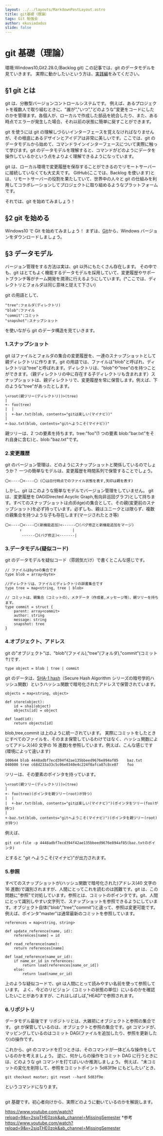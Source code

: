 ```yaml
---
layout: ../../layouts/MarkdownPostLayout.astro
title: git基礎（理論）
tags: Git 勉強会
author: ekusiadadus
slide: false
---
```


# git 基礎（理論）

環境:Windows10,Git2.28.0,(Backlog git)
この記事では、git のデータモデルを見ていきます。
実際に動かしたいという方は、[実践編](https://qiita.com/drafts/4dc0eb8bb65e0fd2dc1a/)をみてください。

## §1 git とは

git は、分散型バージョンコントロールシステムです。
例えば、あるプロジェクトを複数人で取り組むときに、"誰が","いつ","どのような"変更をコードにしたのかを管理ます。各個人が、ローカルで作成した部品を統合したり、また、ある時点でエラーが発生した場合、それ以前の状態に簡単に戻すことができます。

git を使うには git の理解しづらいインターフェースを覚えなければなりませんが、その根底にあるデザインとアイデアは非常に美しいです。ここでは、git のデータモデルから始めて、コマンドラインインターフェースについて実際に触って学びます。git のデータモデルを理解すると、コマンドがどのようにデータを操作しているかという点をよりよく理解できるようになっています。

git は、ローカル環境で変更履歴を保存することができるのでリモートサーバーに接続していなくても大丈夫です。
GitHub(ここでは、Backlog を使います)とは、リモートサーバーの役割を果たしていて、世界中の人々と git の仕組みを利用してコラボレーションしてプロジェクトに取り組めるようなプラットフォームです。

それでは、git を始めてみましょう！

## §2 git を始める

Windows10 で Git を始めてみましょう！
まずは、[Git](https://gitforwindows.org/)から、Windows バージョンをダウンロードしましょう。

## §3 データモデル

バージョン管理をする方法は実は、git 以外にもたくさん存在します。
その中でも、git はとてもよく機能するデータモデルを採用していて、変更履歴やサポートブランチ等がチーム開発を潤滑に行えるようにしています。(\*ここでは、ディレクトリとフォルダは同じ意味と捉えて下さい)

git の用語として、

```
"tree":フォルダ(ディレクトリ)
"blob":ファイル
"commit":コミット
"snapshot":スナップショット
```

を使いながら git のデータ構造を見ていきます。

### 1.スナップショット

git はファイルとフォルダの集合の変更履歴を、一連のスナップショットとして親ディレクトリに作ります。git の用語では、ファイルは"blob"と呼ばれ、ディレクトリは"tree"と呼ばれます。ディレクトリは、"blob"や"tree"のを持つことができます。（親ディレクトリの中に存在する子ディレクトリも含まれます）スナップショットは、親ディレクトリで、変更履歴を常に保管します。例えば、下のような"tree"があったとします。

```
\<root(親ツリー(ディレクトリ))>(tree)
|
+- foo(tree)
|  |
|  +-bar.txt(blob, contents="gitは楽しい(マイナビ))"
|
+-baz.txt(blob, contents="gitへようこそ(マイナビ))"
```

親ツリーは、2 つの要素を持ちます。tree:"foo"(1 つの要素 blob:"bar.txt"をそれ自身に含む)と、blob:"baz.txt"です。

### 2.変更履歴

git のバージョン管理は、どのようにスナップショットと関係しているのでしょうか？
一つの簡単なモデルは、変更履歴を時間系列で保管することでしょう。

```
〇<----〇<----〇 (〇は日付時点でのファイル状態を表す,矢印は親を表す)
```

しかし、git はこのような簡単なモデルでバージョン管理をしていません。
git は、変更履歴を DAG(Directed Acyclic Graph,有向非巡回グラフ)として持ちます。すべてのスナップショットは点(Edge)の集合として、その親(変更前のスナップショット)を必ず持っています。必ずしも、親はユニークとは限らず、複数の親集合を持つような子も存在します(マージされたとき等)

```
〇<----〇<----〇(新機能追加)<------〇(バグ修正と新機能追加をマージ)
　　　　↑　　　　　　　　　　　　　　|
　　　　 ------〇(バグ修正)<-------|
```

### 3.データモデル(疑似コード)

git のデータモデルを疑似コード（雰囲気だけ）で書くとこんな感じです。

```
// ファイルはbyteの集合です
type blob = array<byte>

//ディレクトリは、ファイルとディレクトリの辞書集合です
type tree = map<string, tree | blob>

// コミットは、親集合（コミットの）、メタデータ（作成者,メッセージ等）、親ツリーを持ちます。
type commit = struct {
    parent: array<commit>
    author: string
    message: string
    snapshot: tree
}
```

### 4.オブジェクト、アドレス

git の"オブジェクト"は、"blob"(ファイル),"tree"(フォルダ),"commit"(コミット ↑)です.

```
type object = blob | tree | commit
```

git のデータは、[SHA-1 hash](https://en.wikipedia.org/wiki/SHA-1)（Secure Hash Algorithm シリーズの暗号学的ハッシュ関数）というハッシュ関数で暗号化されたアドレスで保管されています。

```
objects = map<string, object>

def store(object):
    id = sha1(object)
    objects[id] = object

def load(id):
    return objects[id]
```

blob,tree,commit は上のように統一されています。
実際にコミットをしたときにすべてのファイルを、そのまま保管しているわけではなく、ハッシュ関数によってアドレス(40 文字の 16 進数)を参照しています。例えば、こんな感じです(環境によって違います)

```
100644 blob 4448adbf7ecd394f42ae135bbeed9676e894af85    baz.txt
040000 tree c68d233a33c5c06e0340e4c224f0afca87c8ce87    foo
```

ツリーは、その要素のポインタを持っています。

```
\<root(親ツリー(ディレクトリ))>(tree)
|
+- foo(tree)(ポインタを親ツリー(root)が持つ)
|  |
|  +-bar.txt(blob, contents="gitは楽しい(マイナビ)")(ポインタをツリー(foo)が持つ)
|
+-baz.txt(blob, contents="gitへようこそ(マイナビ)")(ポインタを親ツリー(root)が持つ)
```

例えば、

```
git cat-file -p 4448adbf7ecd394f42ae135bbeed9676e894af85(baz.txtのポインタ)
```

とすると "git へようこそ(マイナビ)"が出力されます。

### 5.参照

すべてのスナップショットが(ハッシュ関数で暗号化された)アドレス(40 文字の 16 進数)で識別されますが、人間にとってこれを読むのは困難です。git は、この問題に"参照"で対処しています。参照とは、コミットのポインタです。git、人間にとって識別しやすい文字列で、スナップショットを参照できるようにしています。オブジェクト自体("blob","tree","commit")と違って、参照は変更可能です。例えば、ポインタ"master"は通常最新のコミットを参照しています。

```
references = map<string, string>

def update_reference(name, id):
    references[name] = id

def read_reference(name):
    return references[name]

def load_reference(name_or_id):
    if name_or_id in references:
        return load(references[name_or_id])
    else:
        return load(name_or_id)
```

上のような疑似コードで、git は人間にとって読みやすい名前を使って参照しています。
よく、今どのリビジョン（コミットの状態の単位）にいるのかを確認したいことがありますが、これはしばしば,"HEAD"で参照されます。

### 6.リポジトリ

データモデル最後です
リポジトリとは、大雑把にオブジェクトと参照の集合です。
git が保管しているのは、オブジェクトと参照の集合です。git コマンドが、マッピングしているのはコミット DAG(ファイルを追加したり、参照を更新したり)の操作です。

これから、git のコマンドを打つときは、そのコマンドが一体どんな操作をしているのかを考えましょう。
逆に、何かしらの操作をコミット DAG に行うときには、どのような git コマンドを打てばいいか推測しましょう。
例えば、"未コミットの変化を削除して、参照をコミットポイント 5d83f9e にもどしたい"とき、

```
git checkout master; git reset --hard 5d83f9e
```

というコマンドになります。

##

git 基礎です。初心者向けから、実際どのように動いているのかを解説します。

https://www.youtube.com/watch?reload=9&v=2sjqTHE0zok&ab_channel=MissingSemester \*参考
https://www.youtube.com/watch?reload=9&v=2sjqTHE0zok&ab_channel=MissingSemester
